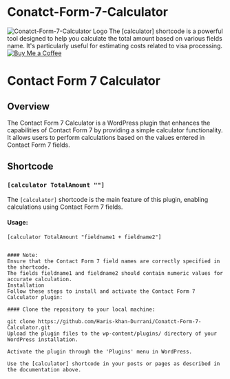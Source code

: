 # Conatct-Form-7-Calculator
![Conatct-Form-7-Calculator Logo](https://hariskhandurrani.com/images/haris.jpeg)
The [calculator] shortcode is a powerful tool designed to help you calculate the total amount based on various fields name. It's particularly useful for estimating costs related to visa processing.
[![Buy Me a Coffee](https://img.shields.io/badge/Donate-Buy%20Me%20a%20Coffee-orange.svg)](https://www.buymeacoffee.com/hariskha)
# Contact Form 7 Calculator

## Overview

The Contact Form 7 Calculator is a WordPress plugin that enhances the capabilities of Contact Form 7 by providing a simple calculator functionality. It allows users to perform calculations based on the values entered in Contact Form 7 fields.

## Shortcode

### `[calculator TotalAmount ""]`

The `[calculator]` shortcode is the main feature of this plugin, enabling calculations using Contact Form 7 fields.

#### Usage:

```plaintext
[calculator TotalAmount "fieldname1 + fieldname2"]


#### Note:
Ensure that the Contact Form 7 field names are correctly specified in the shortcode.
The fields fieldname1 and fieldname2 should contain numeric values for accurate calculation.
Installation
Follow these steps to install and activate the Contact Form 7 Calculator plugin:

#### Clone the repository to your local machine:

git clone https://github.com/Haris-khan-Durrani/Conatct-Form-7-Calculator.git
Upload the plugin files to the wp-content/plugins/ directory of your WordPress installation.

Activate the plugin through the 'Plugins' menu in WordPress.

Use the [calculator] shortcode in your posts or pages as described in the documentation above.
